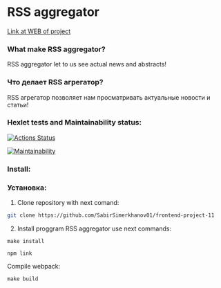 # RSS aggregator

[Link at WEB of project](https://frontend-project-11-theta-nine.vercel.app/)

### What make RSS aggregator?
RSS aggregator let to us see actual news and abstracts!

### Что делает RSS агрегатор?
RSS агрегатор позволяет нам просматривать актуальные новости и статьи!

### Hexlet tests and Maintainability status:
[![Actions Status](https://github.com/SabirSimerkhanov01/frontend-project-11/workflows/hexlet-check/badge.svg)](https://github.com/SabirSimerkhanov01/frontend-project-11/actions)

[![Maintainability](https://api.codeclimate.com/v1/badges/38bc2456cea7f16e9c1e/maintainability)](https://codeclimate.com/github/SabirSimerkhanov01/frontend-project-11/maintainability)

### Install:
### Установка:
1. Clone repository with next comand:
```sh 
git clone https://github.com/SabirSimerkhanov01/frontend-project-11
```

2. Install proggram RSS aggregator use next commands:

```
make install
```

```
npm link
```

Compile webpack:

```
make build
```